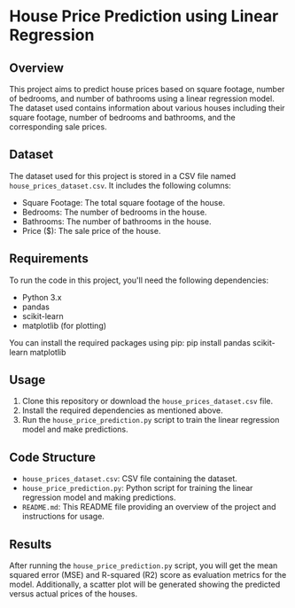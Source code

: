 # House Price Prediction using Linear Regression

## Overview
This project aims to predict house prices based on square footage, number of bedrooms, and number of bathrooms using a linear regression model. The dataset used contains information about various houses including their square footage, number of bedrooms and bathrooms, and the corresponding sale prices.

## Dataset
The dataset used for this project is stored in a CSV file named `house_prices_dataset.csv`. It includes the following columns:
- Square Footage: The total square footage of the house.
- Bedrooms: The number of bedrooms in the house.
- Bathrooms: The number of bathrooms in the house.
- Price ($): The sale price of the house.

## Requirements
To run the code in this project, you'll need the following dependencies:
- Python 3.x
- pandas
- scikit-learn
- matplotlib (for plotting)

You can install the required packages using pip:
pip install pandas scikit-learn matplotlib

## Usage
1. Clone this repository or download the `house_prices_dataset.csv` file.
2. Install the required dependencies as mentioned above.
3. Run the `house_price_prediction.py` script to train the linear regression model and make predictions.

## Code Structure
- `house_prices_dataset.csv`: CSV file containing the dataset.
- `house_price_prediction.py`: Python script for training the linear regression model and making predictions.
- `README.md`: This README file providing an overview of the project and instructions for usage.

## Results
After running the `house_price_prediction.py` script, you will get the mean squared error (MSE) and R-squared (R2) score as evaluation metrics for the model. Additionally, a scatter plot will be generated showing the predicted versus actual prices of the houses.
